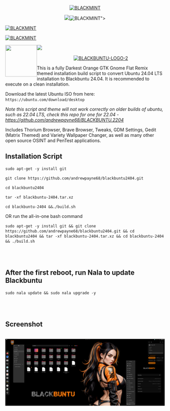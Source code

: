 <p align="center"><a href="https://ibb.co/6nyMVK0"><img src="https://i.ibb.co/PmrL32G/BLACKMINT.png" alt="BLACKMINT" border="0" width="50%" height="50%"></a></p>

<div align="center">
	<img src="<a href="https://ibb.co/6nyMVK0"><img src="https://i.ibb.co/PmrL32G/BLACKMINT.png" alt="BLACKMINT" border="0"></a>">
</div>

<a href="https://ibb.co/6nyMVK0"><img src="https://i.ibb.co/PmrL32G/BLACKMINT.png" alt="BLACKMINT" border="0"></a>

<a href="https://ibb.co/6nyMVK0"><img src="https://i.ibb.co/PmrL32G/BLACKMINT.png" alt="BLACKMINT" border="0"></a>

<img align="centre" src="![image-1](https://github.com/andrewpayne68/blackmint/blob/f21df71c085aa211276eb7c8222892b5df041544/BLACKMINT.png)">

<img align="left" width="100" height="100" src="https://i.ibb.co/PmrL32G/BLACKMINT.png">

<p align="center"><a href="https://ibb.co/DzZFK8v"><img src="https://i.ibb.co/FmF170y/BLACKBUNTU-LOGO-2.png" alt="BLACKBUNTU-LOGO-2" border="0" width="50%" height="50%"></a></p>

This is a fully Darkest Orange GTK Gnome Flat Remix themed installation build script to convert Ubuntu 24.04 LTS installation to Blackbuntu 24.04. It is recommended to execute on a clean installation.  

Download the latest Ubuntu ISO from here: ` https://ubuntu.com/download/desktop `

_Note this script and theme will not work correctly on older builds of ubuntu, such as 22.04 LTS, check this repo for one for 22.04 - https://github.com/andrewpayne68/BLACKBUNTU.2204_

Includes Thorium Browser, Brave Browser, Tweaks, GDM Settings, Gedit (Matrix Themed) and Variety Wallpaper Changer, as well as many other open source OSINT and PenTest applications.


Installation Script
-

```
sudo apt-get -y install git
```
```
git clone https://github.com/andrewpayne68/blackbuntu2404.git
```
```
cd blackbuntu2404
```
```
tar -xf blackbuntu-2404.tar.xz
```
```
cd blackbuntu-2404 &&./build.sh
```

OR run the all-in-one bash command
```
sudo apt-get -y install git && git clone https://github.com/andrewpayne68/blackbuntu2404.git && cd blackbuntu2404 && tar -xf blackbuntu-2404.tar.xz && cd blackbuntu-2404 && ./build.sh
```
\
\
After the first reboot, run Nala to update Blackbuntu
-
```
sudo nala update && sudo nala upgrade -y
```

\
\
Screenshot
-
\
![image-1](https://github.com/andrewpayne68/blackbuntu2404/blob/main/Blackbuntu-desktop.png)



